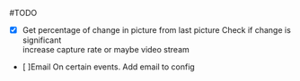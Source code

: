 

#TODO
- [x] Get percentage of change in picture from last picture
	 Check if change is significant 	
	 increase capture rate or maybe video stream
- [ ]Email On certain events.
     Add email to config


